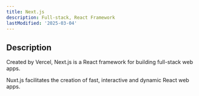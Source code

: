 ```yaml
---
title: Next.js
description: Full-stack, React Framework
lastModified: '2025-03-04'
---
```


## Description

Created by Vercel, Next.js is a React framework for building full-stack web apps.

Nuxt.js facilitates the creation of fast, interactive and dynamic React web apps.
